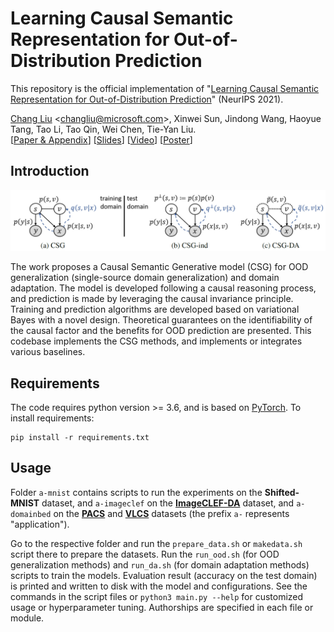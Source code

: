 # Learning Causal Semantic Representation for Out-of-Distribution Prediction

This repository is the official implementation of "[Learning Causal Semantic Representation for Out-of-Distribution Prediction](https://arxiv.org/abs/2011.01681)" (NeurIPS 2021).

[Chang Liu][changliu] \<<changliu@microsoft.com>\>,
Xinwei Sun, Jindong Wang, Haoyue Tang, Tao Li, Tao Qin, Wei Chen, Tie-Yan Liu.\
\[[Paper & Appendix](https://changliu00.github.io/causupv/causupv.pdf)\]
\[[Slides](https://changliu00.github.io/causupv/causupv-slides.pdf)\]
\[[Video](https://recorder-v3.slideslive.com/?share=52713&s=7a03cf16-4993-4e27-8502-7461239c487d)\]
\[[Poster](https://changliu00.github.io/causupv/causupv-poster.pdf)\]

## Introduction

![graphical summary](./csg-intro.png)

The work proposes a Causal Semantic Generative model (CSG) for OOD generalization (single-source domain generalization) and domain adaptation.
The model is developed following a causal reasoning process, and prediction is made by leveraging the causal invariance principle.
Training and prediction algorithms are developed based on variational Bayes with a novel design.
Theoretical guarantees on the identifiability of the causal factor and the benefits for OOD prediction are presented.
This codebase implements the CSG methods, and implements or integrates various baselines.

## Requirements

The code requires python version >= 3.6, and is based on [PyTorch](https://github.com/pytorch/pytorch). To install requirements:

```setup
pip install -r requirements.txt
```

## Usage

Folder `a-mnist` contains scripts to run the experiments on the **Shifted-MNIST** dataset,
and `a-imageclef` on the [**ImageCLEF-DA**](http://imageclef.org/2014/adaptation) dataset,
and `a-domainbed` on the [**PACS**](https://openaccess.thecvf.com/content_ICCV_2017/papers/Li_Deeper_Broader_and_ICCV_2017_paper.pdf) and [**VLCS**](https://openaccess.thecvf.com/content_iccv_2013/papers/Fang_Unbiased_Metric_Learning_2013_ICCV_paper.pdf) datasets
(the prefix `a-` represents "application").

Go to the respective folder and run the `prepare_data.sh` or `makedata.sh` script there to prepare the datasets.
Run the `run_ood.sh` (for OOD generalization methods) and `run_da.sh` (for domain adaptation methods) scripts to train the models.
Evaluation result (accuracy on the test domain) is printed and written to disk with the model and configurations.
See the commands in the script files or `python3 main.py --help` for customized usage or hyperparameter tuning.
Authorships are specified in each file or module.

[changliu]: http://ml.cs.tsinghua.edu.cn/~changliu/index.html

